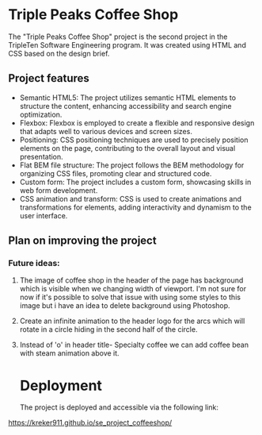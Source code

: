 # Triple Peaks Coffee Shop

The "Triple Peaks Coffee Shop" project is the second project in the TripleTen Software Engineering program. It was created using HTML and CSS based on the design brief.

## Project features

- Semantic HTML5: The project utilizes semantic HTML elements to structure the content, enhancing accessibility and search engine optimization.
- Flexbox: Flexbox is employed to create a flexible and responsive design that adapts well to various devices and screen sizes.
- Positioning: CSS positioning techniques are used to precisely position elements on the page, contributing to the overall layout and visual presentation.
- Flat BEM file structure: The project follows the BEM methodology for organizing CSS files, promoting clear and structured code.
- Custom form: The project includes a custom form, showcasing skills in web form development.
- CSS animation and transform: CSS is used to create animations and transformations for elements, adding interactivity and dynamism to the user interface.

## Plan on improving the project

### Future ideas:

1. The image of coffee shop in the header of the page has background which is visible when we changing width of viewport. I'm not sure for now if it's possible to solve that issue with using some styles to this image but i have an idea to delete background using Photoshop.
2. Create an infinite animation to the header logo for the arcs which will rotate in a circle hiding in the second half of the circle.
3. Instead of 'o' in header title- Specialty coffee we can add coffee bean with steam animation above it.

   # Deployment

   The project is deployed and accessible via the following link:

https://kreker911.github.io/se_project_coffeeshop/
